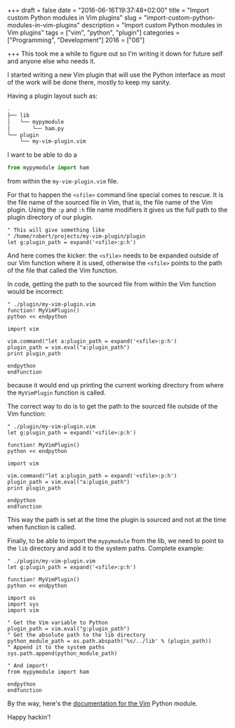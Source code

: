 +++
draft = false
date = "2016-06-16T19:37:48+02:00"
title = "Import custom Python modules in Vim plugins"
slug = "import-custom-python-modules-in-vim-plugins"
description = "Import custom Python modules in Vim plugins"
tags = ["vim", "python", "plugin"]
categories = ["Programming", "Development"]
2016 = ["06"]

+++
This took me a while to figure out so I'm writing it down for future self and anyone else who needs it.

I started writing a new Vim plugin that will use the Python interface as most of the work will be done there, mostly to keep my sanity.

Having a plugin layout such as:

``` bash
.
├── lib
│   └── mypymodule
│       └── ham.py
└── plugin
    └── my-vim-plugin.vim
```

I want to be able to do a

``` python
from mypymodule import ham
```

from within the `my-vim-plugin.vim` file.

For that to happen the `<sfile>` command line special comes to rescue. It is the file name of the sourced file in Vim, that is, the file name of the Vim plugin. Using the `:p` and `:h` file name modifiers it gives us the full path to the plugin directory of our plugin.

``` vim
" This will give something like
" /home/robert/projects/my-vim-plugin/plugin
let g:plugin_path = expand('<sfile>:p:h')
```

And here comes the kicker: the `<sfile>` needs to be expanded outside of our Vim function where it is used, otherwise the `<sfile>` points to the path of the file that called the Vim function.

In code, getting the path to the sourced file from within the Vim function would be incorrect:

``` vim
" ./plugin/my-vim-plugin.vim
function! MyVimPlugin()
python << endpython

import vim

vim.command("let a:plugin_path = expand('<sfile>:p:h')
plugin_path = vim.eval("a:plugin_path")
print plugin_path

endpython
endfunction
```

because it would end up printing the current working directory from where the `MyVimPlugin` function is called.

The correct way to do is to get the path to the sourced file outside of the Vim function:

``` vim
" ./plugin/my-vim-plugin.vim
let g:plugin_path = expand('<sfile>:p:h')

function! MyVimPlugin()
python << endpython

import vim

vim.command("let a:plugin_path = expand('<sfile>:p:h')
plugin_path = vim.eval("a:plugin_path")
print plugin_path

endpython
endfunction
```

This way the path is set at the time the plugin is sourced and not at the time when function is called.

Finally, to be able to import the `mypymodule` from the lib, we need to point to the `lib` directory and add it to the system paths. Complete example:

``` vim
" ./plugin/my-vim-plugin.vim
let g:plugin_path = expand('<sfile>:p:h')

function! MyVimPlugin()
python << endpython

import os
import sys
import vim

" Get the Vim variable to Python
plugin_path = vim.eval("g:plugin_path")
" Get the absolute path to the lib directory
python_module_path = os.path.abspath('%s/../lib' % (plugin_path))
" Append it to the system paths
sys.path.append(python_module_path)

" And import!
from mypymodule import ham

endpython
endfunction
```

By the way, here's the [documentation for the Vim](http://vimdoc.sourceforge.net/htmldoc/if_pyth.html) Python module.

Happy hackin'!
